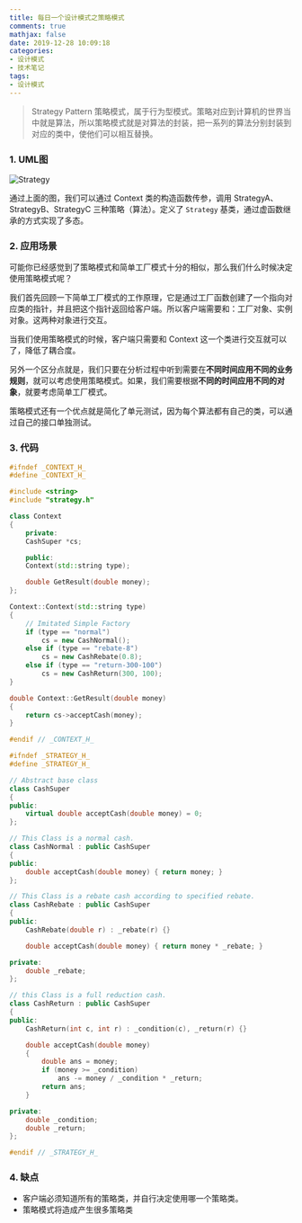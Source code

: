 ```yaml
---
title: 每日一个设计模式之策略模式
comments: true
mathjax: false
date: 2019-12-28 10:09:18
categories:
- 设计模式
- 技术笔记
tags:
- 设计模式
---
```


> Strategy Pattern 策略模式，属于行为型模式。策略对应到计算机的世界当中就是算法，所以策略模式就是对算法的封装，把一系列的算法分别封装到对应的类中，使他们可以相互替换。

<!-- more -->

### 1. UML图

![Strategy](每日一个设计模式之策略模式/Strategy.png)

通过上面的图，我们可以通过 Context 类的构造函数传参，调用 StrategyA、StrategyB、StrategyC 三种策略（算法）。定义了 `Strategy` 基类，通过虚函数继承的方式实现了多态。

### 2. 应用场景

可能你已经感觉到了策略模式和简单工厂模式十分的相似，那么我们什么时候决定使用策略模式呢？

我们首先回顾一下简单工厂模式的工作原理，它是通过工厂函数创建了一个指向对应类的指针，并且把这个指针返回给客户端。所以客户端需要和：工厂对象、实例对象。这两种对象进行交互。

当我们使用策略模式的时候，客户端只需要和 Context 这一个类进行交互就可以了，降低了耦合度。

另外一个区分点就是，我们只要在分析过程中听到需要在**不同时间应用不同的业务规则**，就可以考虑使用策略模式。如果，我们需要根据**不同的时间应用不同的对象**，就要考虑简单工厂模式。

策略模式还有一个优点就是简化了单元测试，因为每个算法都有自己的类，可以通过自己的接口单独测试。

### 3. 代码

```c++
#ifndef _CONTEXT_H_
#define _CONTEXT_H_

#include <string>
#include "strategy.h"

class Context
{
    private:
    CashSuper *cs;

    public:
    Context(std::string type);

    double GetResult(double money);
};

Context::Context(std::string type)
{
    // Imitated Simple Factory
    if (type == "normal")
        cs = new CashNormal();
    else if (type == "rebate-8")
        cs = new CashRebate(0.8);
    else if (type == "return-300-100")
        cs = new CashReturn(300, 100);
}

double Context::GetResult(double money)
{
    return cs->acceptCash(money);
}

#endif // _CONTEXT_H_
```

```c++
#ifndef _STRATEGY_H_
#define _STRATEGY_H_

// Abstract base class
class CashSuper
{
public:
    virtual double acceptCash(double money) = 0;
};

// This Class is a normal cash.
class CashNormal : public CashSuper
{
public:
    double acceptCash(double money) { return money; }
};

// This Class is a rebate cash according to specified rebate.
class CashRebate : public CashSuper
{
public:
    CashRebate(double r) : _rebate(r) {}

    double acceptCash(double money) { return money * _rebate; }

private:
    double _rebate;
};

// this Class is a full reduction cash.
class CashReturn : public CashSuper
{
public:
    CashReturn(int c, int r) : _condition(c), _return(r) {}

    double acceptCash(double money)
    {
        double ans = money;
        if (money >= _condition)
            ans -= money / _condition * _return;
        return ans;
    }

private:
    double _condition;
    double _return;
};

#endif // _STRATEGY_H_
```

### 4. 缺点

- 客户端必须知道所有的策略类，并自行决定使用哪一个策略类。
- 策略模式将造成产生很多策略类